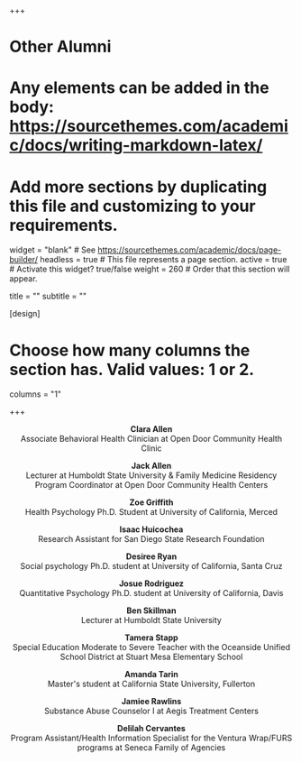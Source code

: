 +++
# Other Alumni
# Any elements can be added in the body: https://sourcethemes.com/academic/docs/writing-markdown-latex/
# Add more sections by duplicating this file and customizing to your requirements.

widget = "blank"  # See https://sourcethemes.com/academic/docs/page-builder/
headless = true  # This file represents a page section.
active = true  # Activate this widget? true/false
weight = 260  # Order that this section will appear.

title = ""
subtitle = ""

[design]
  # Choose how many columns the section has. Valid values: 1 or 2.
  columns = "1"

+++

<p style="text-align:center"><strong>Clara Allen</strong><br>
Associate Behavioral Health Clinician at Open Door Community Health Clinic</p>

<p style="text-align:center"><strong>Jack Allen</strong><br>
Lecturer at Humboldt State University & Family Medicine Residency Program Coordinator at Open Door Community Health Centers</p>

<p style="text-align:center"><strong>Zoe Griffith</strong><br>
Health Psychology Ph.D. Student at University of California, Merced</p>

<p style="text-align:center"><strong>Isaac Huicochea</strong><br>
Research Assistant for San Diego State Research Foundation</p>

<p style="text-align:center"><strong>Desiree Ryan</strong><br>
Social psychology Ph.D. student at University of California, Santa Cruz</p>

<p style="text-align:center"><strong>Josue Rodriguez</strong><br>
Quantitative Psychology Ph.D. student at University of California, Davis</p>

<p style="text-align:center"><strong>Ben Skillman</strong><br>
Lecturer at Humboldt State University</p>

<p style="text-align:center"><strong>Tamera Stapp</strong><br>
Special Education Moderate to Severe Teacher with the Oceanside Unified School District at Stuart Mesa Elementary School</p>

<p style="text-align:center"><strong>Amanda Tarin</strong><br>
Master's student at California State University, Fullerton</p>

<p style="text-align:center"><strong>Jamiee Rawlins</strong><br> 
Substance Abuse Counselor I at Aegis Treatment Centers</p>

<p style="text-align:center"><strong>Delilah Cervantes</strong><br>
Program Assistant/Health Information Specialist for the Ventura Wrap/FURS programs at Seneca Family of Agencies</p>
  

